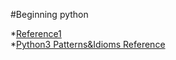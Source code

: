 #Beginning python

*[Reference1](http://www.allitebooks.com/programming/)<br>
*[Python3 Patterns&Idioms Reference](http://python-3-patterns-idioms-test.readthedocs.io/en/latest/Comprehensions.html)
